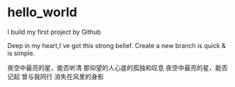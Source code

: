 # hello_world
I build my first project by Github

Deep in my heart,I`ve got this strong belief.
Create a new branch is quick & is simple.

夜空中最亮的星，能否听清
那仰望的人心底的孤独和叹息
夜空中最亮的星，能否记起
曾与我同行 消失在风里的身影